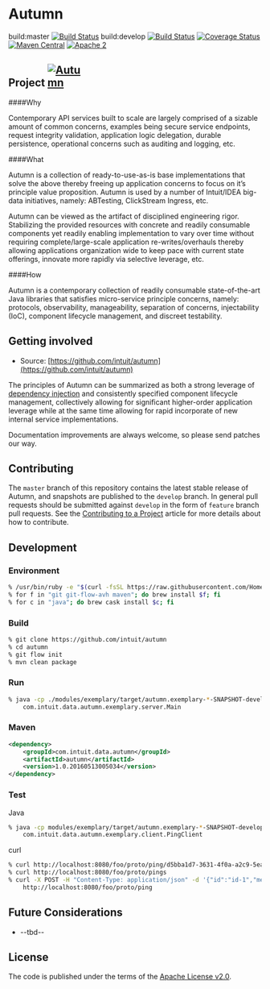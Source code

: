 # Autumn

build:master [![Build Status](https://api.travis-ci.org/jwtodd/Autumn.svg?branch=master)](https://travis-ci.org/jwtodd/Autumn)
build:develop [![Build Status](https://api.travis-ci.org/intuit/Autumn.svg?branch=develop)](https://travis-ci.org/jwtodd/Autumn)
[![Coverage Status](https://coveralls.io/repos/github/intuit/Autumn/badge.svg?branch=develop)](https://coveralls.io/github/intuit/Autumn?branch=develop)
[![Maven Central](https://maven-badges.herokuapp.com/maven-central/com.intuit.data.autumn/autumn/badge.svg)](https://maven-badges.herokuapp.com/maven-central/com.intuit.data.autumn/autumn)
[![Apache 2](http://img.shields.io/badge/license-Apache%202-green.svg)](http://www.apache.org/licenses/LICENSE-2.0)

## Project <a href="https://github.com/intuit/Autumn/blob/develop/misc/autumn_sm.png" target="_blank"><img src="https://github.com/intuit/Autumn/blob/develop/misc/autumn_sm.png" alt="Autumn" style="max-width:15%;"></a>

####Why

  Contemporary API services built to scale are largely comprised of a sizable amount of common concerns, examples being secure service endpoints, request integrity validation, application logic delegation, durable persistence, operational concerns such as auditing and logging, etc.

####What

  Autumn is a collection of ready-to-use-as-is base implementations that solve the above thereby freeing up application concerns to focus on it’s principle value proposition. Autumn is used by a number of Intuit/IDEA big-data initiatives, namely: ABTesting, ClickStream Ingress, etc.

  Autumn can be viewed as the artifact of disciplined engineering rigor. Stabilizing the provided resources with concrete and readily consumable components yet readily enabling implementation to vary over time without requiring complete/large-scale application re-writes/overhauls thereby allowing applications organization wide to keep pace with current state offerings, innovate more rapidly via selective leverage, etc.

####How

  Autumn is a contemporary collection of readily consumable state-of-the-art Java libraries that satisfies micro-service principle concerns, namely: protocols, observability, manageability, separation of concerns, injectability (IoC), component lifecycle management, and discreet testability.

## Getting involved

* Source: [https://github.com/intuit/autumn](https://github.com/intuit/autumn)

The principles of Autumn can be summarized as both a strong leverage of
[dependency injection](https://en.wikipedia.org/wiki/Dependency_injection) and consistently specified component
lifecycle management, collectively allowing for significant higher-order application leverage while at the same
time allowing for rapid incorporate of new internal service implementations.

Documentation improvements are always welcome, so please send patches our way.

## Contributing

The `master` branch of this repository contains the latest stable release of Autumn, and snapshots are published to
the `develop` branch. In general pull requests should be submitted against `develop` in the form of `feature` branch
pull requests. See the [Contributing to a Project](https://guides.github.com/activities/contributing-to-open-source/)
article for more details about how to contribute.

## Development

### Environment

```bash
% /usr/bin/ruby -e "$(curl -fsSL https://raw.githubusercontent.com/Homebrew/install/master/install)"
% for f in "git git-flow-avh maven"; do brew install $f; fi
% for c in "java"; do brew cask install $c; fi
```

### Build

```bash
% git clone https://github.com/intuit/autumn
% cd autumn
% git flow init
% mvn clean package
```

### Run

```bash
% java -cp ./modules/exemplary/target/autumn.exemplary-*-SNAPSHOT-development-all.jar \
    com.intuit.data.autumn.exemplary.server.Main
```

### Maven

```xml
<dependency>
    <groupId>com.intuit.data.autumn</groupId>
    <artifactId>autumn</artifactId>
    <version>1.0.20160513005034</version>
</dependency>
```
### Test

Java

```bash
% java -cp modules/exemplary/target/autumn.exemplary-*-SNAPSHOT-development-all.jar \
    com.intuit.data.autumn.exemplary.client.PingClient
```

curl

```bash
% curl http://localhost:8080/foo/proto/ping/d5bba1d7-3631-4f0a-a2c9-5ea53fb3d157
% curl http://localhost:8080/foo/proto/pings
% curl -X POST -H "Content-Type: application/json" -d '{"id":"id-1","message":"message-1"}' \
    http://localhost:8080/foo/proto/ping
```

## Future Considerations

*  --tbd--

## License

The code is published under the terms of the [Apache License v2.0](http://www.apache.org/licenses/LICENSE-2.0).

